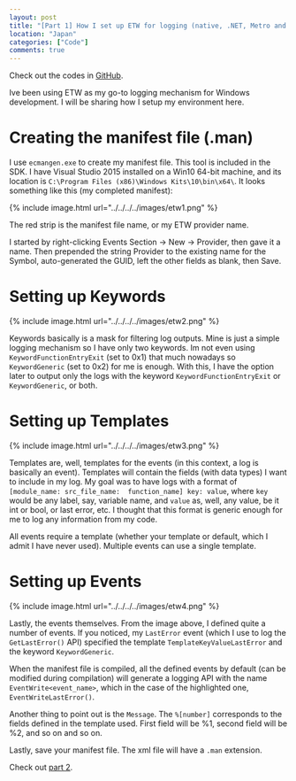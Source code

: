 ```yaml
---
layout: post
title: "[Part 1] How I set up ETW for logging (native, .NET, Metro and UApp)"
location: "Japan"
categories: ["Code"]
comments: true
---
```


Check out the codes in [GitHub](https://github.com/idrilsilverfoot/win32-etw-manifest).

Ive been using ETW as my go-to logging mechanism for Windows development. I will be sharing how I setup my environment here.

# Creating the manifest file (.man)

I use `ecmangen.exe` to create my manifest file. This tool is included in the SDK. I have Visual Studio 2015 installed on a Win10 64-bit machine, and its location is `C:\Program Files (x86)\Windows Kits\10\bin\x64\`. It looks something like this (my completed manifest):

{% include image.html url="../../../../images/etw1.png" %}

The red strip is the manifest file name, or my ETW provider name.

I started by right-clicking Events Section -> New -> Provider, then gave it a name. Then prepended the string Provider to the existing name for the Symbol, auto-generated the GUID, left the other fields as blank, then Save.

# Setting up Keywords

{% include image.html url="../../../../images/etw2.png" %}

Keywords basically is a mask for filtering log outputs. Mine is just a simple logging mechanism so I have only two keywords. Im not even using `KeywordFunctionEntryExit` (set to 0x1) that much nowadays so `KeywordGeneric` (set to 0x2) for me is enough. With this, I have the option later to output only the logs with the keyword `KeywordFunctionEntryExit` or `KeywordGeneric`, or both.

# Setting up Templates

{% include image.html url="../../../../images/etw3.png" %}

Templates are, well, templates for the events (in this context, a log is basically an event). Templates will contain the fields (with data types) I want to include in my log. My goal was to have logs with a format of `[module_name: src_file_name:  function_name] key: value`, where `key` would be any label, say, variable name, and `value` as, well, any value, be it int or bool, or last error, etc. I thought that this format is generic enough for me to log any information from my code.

All events require a template (whether your template or default, which I admit I have never used). Multiple events can use a single template.

# Setting up Events

{% include image.html url="../../../../images/etw4.png" %}

Lastly, the events themselves. From the image above, I defined quite a number of events. If you noticed, my `LastError` event (which I use to log the `GetLastError()` API) specified the template `TemplateKeyValueLastError` and the keyword `KeywordGeneric`.

When the manifest file is compiled, all the defined events by default (can be modified during compilation) will generate a logging API with the name `EventWrite<event_name>`, which in the case of the highlighted one, `EventWriteLastError()`.

Another thing to point out is the `Message`. The `%[number]` corresponds to the fields defined in the template used. First field will be %1, second field will be %2, and so on and so on.

Lastly, save your manifest file. The xml file will have a `.man` extension.

Check out [part 2](http://blog.hawkhai.com/blog/2016/03/02/etw-part2).
